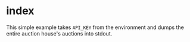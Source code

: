 # index
This simple example takes `API_KEY` from the environment and dumps the entire auction house's auctions into stdout.
